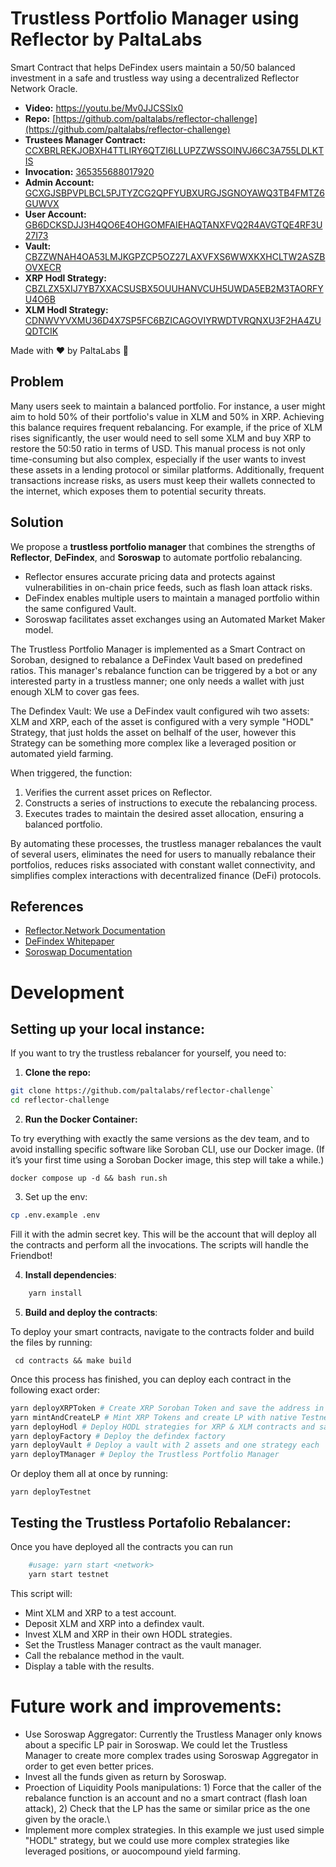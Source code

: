 # Trustless Portfolio Manager using Reflector by PaltaLabs

Smart Contract that helps DeFindex users maintain a 50/50 balanced investment in a safe and trustless way using a decentralized Reflector Network Oracle.  
- **Video:**  https://youtu.be/Mv0JJCSSlx0
- **Repo:** [https://github.com/paltalabs/reflector-challenge](https://github.com/paltalabs/reflector-challenge)  
- **Trustees Manager Contract:** [CCXBRLREKJOBXH4TTLIRY6QTZI6LLUPZZWSSOINVJ66C3A755LDLKTIS](https://stellar.expert/explorer/testnet/contract/CCXBRLREKJOBXH4TTLIRY6QTZI6LLUPZZWSSOINVJ66C3A755LDLKTIS)  
- **Invocation:** [365355688017920](https://stellar.expert/explorer/testnet/tx/365355688017920)  
- **Admin Account:** [GCXGJSBPVPLBCL5PJTYZCG2QPFYUBXURGJSGNOYAWQ3TB4FMTZ6GUWVX](https://stellar.expert/explorer/testnet/account/GCXGJSBPVPLBCL5PJTYZCG2QPFYUBXURGJSGNOYAWQ3TB4FMTZ6GUWVX)  
- **User Account:** [GB6DCKSDJJ3H4QO6E4OHGOMFAIEHAQTANXFVQ2R4AVGTQE4RF3U27I73](https://stellar.expert/explorer/testnet/account/GB6DCKSDJJ3H4QO6E4OHGOMFAIEHAQTANXFVQ2R4AVGTQE4RF3U27I73)  
- **Vault:** [CBZZWNAH4OA53LMJKGPZCP5OZ27LAXVFXS6WWXKXHCLTW2ASZBOVXECR](https://stellar.expert/explorer/testnet/contract/CBZZWNAH4OA53LMJKGPZCP5OZ27LAXVFXS6WWXKXHCLTW2ASZBOVXECR)  
- **XRP Hodl Strategy:** [CBZLZX5XIJ7YB7XXACSUSBX5OUUHANVCUH5UWDA5EB2M3TAORFYU4O6B](https://stellar.expert/explorer/testnet/contract/CBZLZX5XIJ7YB7XXACSUSBX5OUUHANVCUH5UWDA5EB2M3TAORFYU4O6B)  
- **XLM Hodl Strategy:** [CDNWVYVXMU36D4X7SP5FC6BZICAGOVIYRWDTVRQNXU3F2HA4ZUQDTCIK](https://stellar.expert/explorer/testnet/contract/CDNWVYVXMU36D4X7SP5FC6BZICAGOVIYRWDTVRQNXU3F2HA4ZUQDTCIK)


Made with ♥️ by PaltaLabs 🥑 

## Problem

Many users seek to maintain a balanced portfolio. For instance, a user might aim to hold 50% of their portfolio's value in XLM and 50% in XRP. Achieving this balance requires frequent rebalancing. For example, if the price of XLM rises significantly, the user would need to sell some XLM and buy XRP to restore the 50:50 ratio in terms of USD. This manual process is not only time-consuming but also complex, especially if the user wants to invest these assets in a lending protocol or similar platforms. Additionally, frequent transactions increase risks, as users must keep their wallets connected to the internet, which exposes them to potential security threats.

## Solution

We propose a **trustless portfolio manager** that combines the strengths of **Reflector**, **DeFindex**, and **Soroswap** to automate portfolio rebalancing.

- Reflector ensures accurate pricing data and protects against vulnerabilities in on-chain price feeds, such as flash loan attack risks.
- DeFindex enables multiple users to maintain a managed portfolio within the same configured Vault.
- Soroswap facilitates asset exchanges using an Automated Market Maker model.

The Trustless Portfolio Manager is implemented as a Smart Contract on Soroban, designed to rebalance a DeFindex Vault based on predefined ratios. This manager's rebalance function can be triggered by a bot or any interested party in a trustless manner; one only needs a wallet with just enough XLM to cover gas fees.

The Defindex Vault: We use a DeFindex vault configured wih two assets: XLM and XRP, each of the asset is configured with a very symple "HODL" Strategy, that just holds the asset on belhalf of the user, however this Strategy can be something more complex like a leveraged position or automated yield farming.

When triggered, the function:
1. Verifies the current asset prices on Reflector.  
2. Constructs a series of instructions to execute the rebalancing process.  
3. Executes trades to maintain the desired asset allocation, ensuring a balanced portfolio.

By automating these processes, the trustless manager rebalances the vault of several users, eliminates the need for users to manually rebalance their portfolios, reduces risks associated with constant wallet connectivity, and simplifies complex interactions with decentralized finance (DeFi) protocols.

## References

- [Reflector.Network Documentation](https://reflector.network/docs)  
- [DeFindex Whitepaper](https://docs.defindex.io/whitepaper/10-whitepaper/01-introduction)  
- [Soroswap Documentation](https://docs.soroswap.finance/)  



# Development

## Setting up your local instance:
If you want to try the trustless rebalancer for yourself, you need to:

1. **Clone the repo:**
```bash
git clone https://github.com/paltalabs/reflector-challenge`
cd reflector-challenge
```
2. **Run the Docker Container:**

To try everything with exactly the same versions as the dev team, and to avoid installing specific software like Soroban CLI, use our Docker image. (If it’s your first time using a Soroban Docker image, this step will take a while.)

    docker compose up -d && bash run.sh

3. Set up the env:

```bash
cp .env.example .env
```

Fill it with the admin secret key. This will be the account that will deploy all the contracts and perform all the invocations. The scripts will handle the Friendbot!

4. **Install dependencies**:
```bash
    yarn install
```
5. **Build and deploy the contracts**:

To deploy your smart contracts, navigate to the contracts folder and build the files by running:

     cd contracts && make build

Once this process has finished, you can deploy each contract in the following exact order:

 ``` bash
yarn deployXRPToken # Create XRP Soroban Token and save the address in the .soroban folder
yarn mintAndCreateLP # Mint XRP Tokens and create LP with native Testnet XLM in Soroswap
yarn deployHodl # Deploy HODL strategies for XRP & XLM contracts and save the address in the .soroban folder
yarn deployFactory # Deploy the defindex factory
yarn deployVault # Deploy a vault with 2 assets and one strategy each
yarn deployTManager # Deploy the Trustless Portfolio Manager
 ```

Or deploy them all at once by running:

    yarn deployTestnet

## Testing the Trustless Portafolio Rebalancer:
Once you have deployed all the contracts you can run
``` bash
    #usage: yarn start <network>
    yarn start testnet
```
This script will:
    
- Mint XLM and XRP to a test account.
- Deposit XLM and XRP into a defindex vault.
- Invest XLM and XRP in their own HODL strategies.
- Set the Trustless Manager contract as the vault manager.
- Call the rebalance method in the vault.
- Display a table with the results.


# Future work and improvements:
- Use Soroswap Aggregator: Currently the Trustless Manager only knows about a specific LP pair in Soroswap. We could let the Trustless Manager to create more complex trades using Soroswap Aggregator in order to get even better prices.
- Invest all the funds given as return by Soroswap.
- Proection of Liquidity Pools manipulations: 1) Force that the caller of the rebalance function is an account and no a smart contract (flash loan attack), 2) Check that the LP has the same or similar price as the one given by the oracle.\
- Implement more complex strategies. In this example we just used simple "HODL" strategy, but we could use more complex strategies like leveraged positions, or auocompound yield farming.